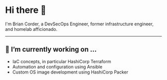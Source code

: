 # Hi there 👋

I'm Brian Corder, a DevSecOps Engineer, former infrastructure engineer, and homelab afficionado.

---

## 🔭 I’m currently working on ...

* IaC concepts, in particular HashiCorp Terraform
* Automation and configuration using Ansible
* Custom OS image development using HashiCorp Packer

<!--
**bjcorder/bjcorder** is a ✨ _special_ ✨ repository because its `README.md` (this file) appears on your GitHub profile.

Here are some ideas to get you started:

- 🔭 I’m currently working on ...
- 🌱 I’m currently learning ...
- 👯 I’m looking to collaborate on ...
- 🤔 I’m looking for help with ...
- 💬 Ask me about ...
- 📫 How to reach me: ...
- 😄 Pronouns: ...
- ⚡ Fun fact: ...
-->
